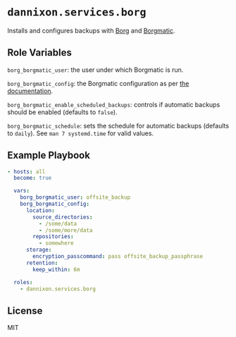 # `dannixon.services.borg`

Installs and configures backups with [Borg](https://www.borgbackup.org/) and [Borgmatic](https://torsion.org/borgmatic/).

## Role Variables

`borg_borgmatic_user`: the user under which Borgmatic is run.

`borg_borgmatic_config`: the Borgmatic configuration as per [the documentation](https://torsion.org/borgmatic/docs/how-to/set-up-backups/#configuration).

`borg_borgmatic_enable_scheduled_backups`: controls if automatic backups should be enabled (defaults to `false`).

`borg_borgmatic_schedule`: sets the schedule for automatic backups (defaults to `daily`).
See `man 7 systemd.time` for valid values.

## Example Playbook

```yaml
- hosts: all
  become: true

  vars:
    borg_borgmatic_user: offsite_backup
    borg_borgmatic_config:
      location:
        source_directories:
          - /some/data
          - /some/more/data
        repositories:
          - somewhere
      storage:
        encryption_passcommand: pass offsite_backup_passphrase
      retention:
        keep_within: 6m

  roles:
    - dannixon.services.borg
```

## License

MIT
